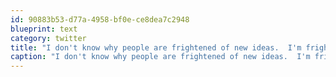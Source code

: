 ```yaml
---
id: 90883b53-d77a-4958-bf0e-ce8dea7c2948
blueprint: text
category: twitter
title: "I don't know why people are frightened of new ideas.  I'm frightened of the old ones - John Cage"
caption: "I don't know why people are frightened of new ideas.  I'm frightened of the old ones - John Cage"
---
```

